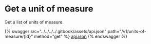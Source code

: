 # Get a unit of measure

Get a list of units of measure.

{% swagger src="../../../../.gitbook/assets/api.json" path="/v1/units-of-measure/{id}" method="get" %}
[api.json](../../../../.gitbook/assets/api.json)
{% endswagger %}
